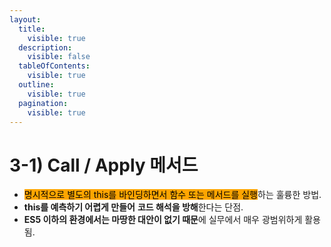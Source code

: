 ```yaml
---
layout:
  title:
    visible: true
  description:
    visible: false
  tableOfContents:
    visible: true
  outline:
    visible: true
  pagination:
    visible: true
---
```


# 3-1) Call / Apply 메서드

* <mark style="background-color:orange;">명시적으로 별도의 this를 바인딩하면서 함수 또는 메서드를 실행</mark>하는 훌륭한 방법.
* **this를 예측하기 어렵게 만들어** **코드 해석을 방해**한다는 단점.
* **ES5 이하의 환경에서는 마땅한 대안이 없기 때문**에 실무에서 매우 광범위하게 활용됨.

